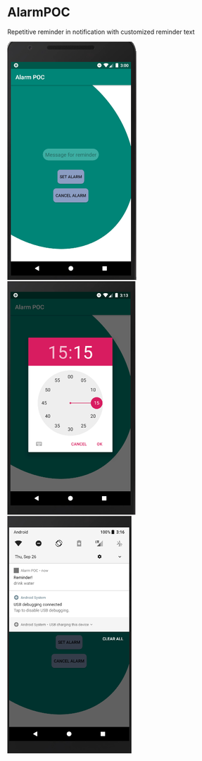 # AlarmPOC
Repetitive reminder in notification with customized reminder text

![App Home Screen](/homeScreen.PNG)
![App Home Screen](/selectingTime.PNG)
![App Home Screen](/notification.PNG)

